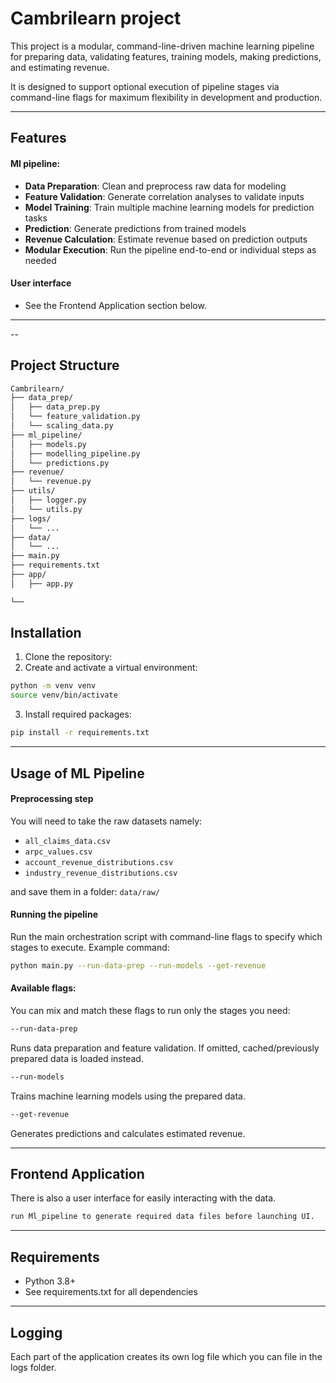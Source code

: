 # Cambrilearn project

This project is a modular, command-line-driven machine learning pipeline for preparing data, validating features, training models, making predictions, and estimating revenue.  

It is designed to support optional execution of pipeline stages via command-line flags for maximum flexibility in development and production.

---

## Features

#### Ml pipeline:
- **Data Preparation**: Clean and preprocess raw data for modeling
- **Feature Validation**: Generate correlation analyses to validate inputs
- **Model Training**: Train multiple machine learning models for prediction tasks
- **Prediction**: Generate predictions from trained models
- **Revenue Calculation**: Estimate revenue based on prediction outputs
- **Modular Execution**: Run the pipeline end-to-end or individual steps as needed

#### User interface
- See the Frontend Application section below.
---

--

## Project Structure 
```bash
Cambrilearn/
├── data_prep/
│   ├── data_prep.py
│   └── feature_validation.py
│   └── scaling_data.py
├── ml_pipeline/
│   ├── models.py
│   ├── modelling_pipeline.py
│   └── predictions.py
├── revenue/
│   └── revenue.py
├── utils/
│   ├── logger.py
│   └── utils.py
├── logs/
│   └── ...
├── data/
│   └── ...
├── main.py
├── requirements.txt
├── app/
│   ├── app.py

└──
```


## Installation

1. Clone the repository:
2. Create and activate a virtual environment:
```bash
python -m venv venv
source venv/bin/activate
```
3. Install required packages:
```bash
pip install -r requirements.txt
```

---

## Usage of ML Pipeline

#### Preprocessing step
You will need to take the raw datasets namely:
- `all_claims_data.csv`
- `arpc_values.csv`
- `account_revenue_distributions.csv`
- `industry_revenue_distributions.csv`

and save them in a folder: `data/raw/`

#### Running the pipeline
Run the main orchestration script with command-line flags to specify which stages to execute.
Example command:
```bash
python main.py --run-data-prep --run-models --get-revenue
```

#### Available flags:
You can mix and match these flags to run only the stages you need:

```bash
--run-data-prep
```
Runs data preparation and feature validation. If omitted, cached/previously prepared data is loaded instead.
```bash
--run-models
```
Trains machine learning models using the prepared data.
```bash
--get-revenue
```
Generates predictions and calculates estimated revenue.

--- 
## Frontend Application

There is also a user interface for easily interacting with the data.
```bash
run Ml_pipeline to generate required data files before launching UI.
```



---

## Requirements
- Python 3.8+
- See requirements.txt for all dependencies

---

## Logging
Each part of the application creates its own log file which you can file in the logs folder.